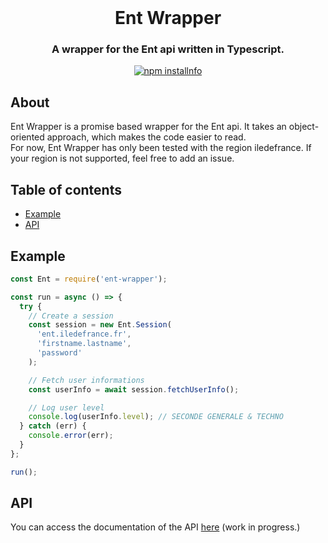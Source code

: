 <div align="center">
    <br/>
    <p>
        <h1>Ent Wrapper</h1>
        <h3>A wrapper for the Ent api written in Typescript.</h3>
    </p>
    <p>
        <a href="https://nodei.co/npm/ent-wrapper/">
          <img src="https://nodei.co/npm/ent-wrapper.png?downloads=true&stars=true" alt="npm installnfo" />
        </a>
    </p>
</div>

## About

Ent Wrapper is a promise based wrapper for the Ent api. It takes an object-oriented approach, which makes the code easier to read.  
For now, Ent Wrapper has only been tested with the region iledefrance. If your region is not supported, feel free to add an issue.

## Table of contents

- [Example](#example)
- [API](#api)

## Example

```js
const Ent = require('ent-wrapper');

const run = async () => {
  try {
    // Create a session
    const session = new Ent.Session(
      'ent.iledefrance.fr',
      'firstname.lastname',
      'password'
    );

    // Fetch user informations
    const userInfo = await session.fetchUserInfo();

    // Log user level
    console.log(userInfo.level); // SECONDE GENERALE & TECHNO
  } catch (err) {
    console.error(err);
  }
};

run();
```

## API

You can access the documentation of the API [here](https://janotlelapin.github.io/ent-wrapper) (work in progress.)
